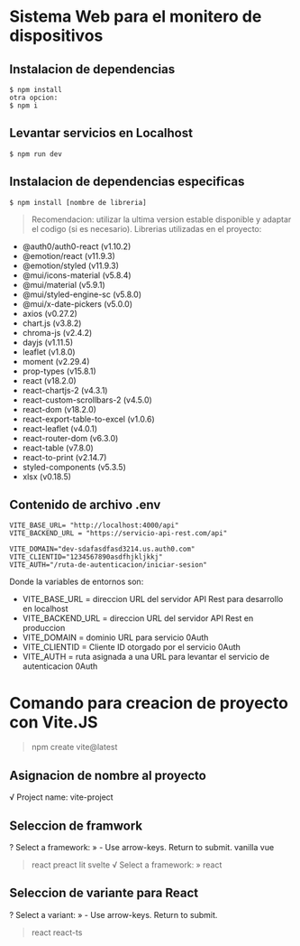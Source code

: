 # Sistema Web para el monitero de dispositivos 

## Instalacion de dependencias
```
$ npm install
otra opcion:
$ npm i
```

## Levantar servicios en Localhost
```
$ npm run dev
```

## Instalacion de dependencias especificas
```
$ npm install [nombre de libreria]
```
> Recomendacion: utilizar la ultima version estable disponible y adaptar el codigo (si es necesario). 
Librerias utilizadas en el proyecto:

- @auth0/auth0-react (v1.10.2)
- @emotion/react (v11.9.3)
- @emotion/styled (v11.9.3)
- @mui/icons-material (v5.8.4)
- @mui/material (v5.9.1)
- @mui/styled-engine-sc (v5.8.0)
- @mui/x-date-pickers (v5.0.0)
- axios (v0.27.2)
- chart.js (v3.8.2)
- chroma-js (v2.4.2)
- dayjs (v1.11.5)
- leaflet (v1.8.0)
- moment (v2.29.4)
- prop-types (v15.8.1)
- react (v18.2.0)
- react-chartjs-2 (v4.3.1)
- react-custom-scrollbars-2 (v4.5.0)
- react-dom (v18.2.0)
- react-export-table-to-excel (v1.0.6)
- react-leaflet (v4.0.1)
- react-router-dom (v6.3.0)
- react-table (v7.8.0)
- react-to-print (v2.14.7)
- styled-components (v5.3.5)
- xlsx (v0.18.5)

## Contenido de archivo .env
```
VITE_BASE_URL= "http://localhost:4000/api"
VITE_BACKEND_URL = "https://servicio-api-rest.com/api"

VITE_DOMAIN="dev-sdafasdfasd3214.us.auth0.com"
VITE_CLIENTID="1234567890asdfhjkljkkj"
VITE_AUTH="/ruta-de-autenticacion/iniciar-sesion"
```
Donde la variables de entornos son:
- VITE_BASE_URL = direccion URL del servidor API Rest para desarrollo en localhost
- VITE_BACKEND_URL = direccion URL del servidor API Rest en produccion
- VITE_DOMAIN = dominio URL para servicio 0Auth
- VITE_CLIENTID = Cliente ID otorgado por el servicio 0Auth
- VITE_AUTH = ruta asignada a una URL para levantar el servicio de autenticacion 0Auth


# Comando para creacion de proyecto con Vite.JS
> npm create vite@latest

## Asignacion de nombre al proyecto
√ Project name: vite-project

## Seleccion de framwork
? Select a framework: » - Use arrow-keys. Return to submit.
    vanilla
    vue
>   react
    preact
    lit
    svelte
√ Select a framework: » react

## Seleccion de variante para React
? Select a variant: » - Use arrow-keys. Return to submit.
>   react
    react-ts